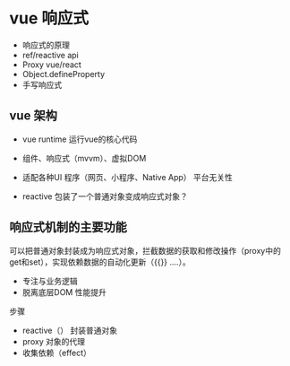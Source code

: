 # vue 响应式
- 响应式的原理
- ref/reactive api
- Proxy vue/react
- Object.defineProperty
- 手写响应式

## vue 架构
- vue runtime 运行vue的核心代码
- 组件、响应式（mvvm）、虚拟DOM

- 适配各种UI 程序（网页、小程序、Native App）
  平台无关性
- reactive 包装了一个普通对象变成响应式对象？

## 响应式机制的主要功能
可以把普通对象封装成为响应式对象，拦截数据的获取和修改操作（proxy中的 get和set），实现依赖数据的自动化更新（{{}} ....）。
- 专注与业务逻辑
- 脱离底层DOM 性能提升

步骤
- reactive（） 封装普通对象
- proxy 对象的代理
- 收集依赖（effect）